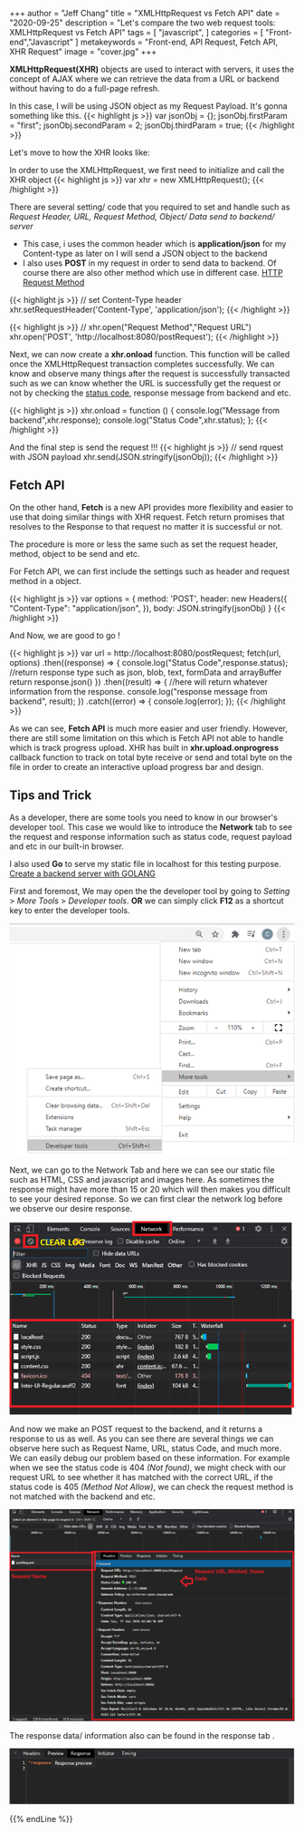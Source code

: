+++
author = "Jeff Chang"
title = "XMLHttpRequest vs Fetch API"
date = "2020-09-25"
description = "Let's compare the two web request tools: XMLHttpRequest vs Fetch API"
tags = [
    "javascript",
]
categories = [
    "Front-end","Javascript"
]
metakeywords = "Front-end, API Request, Fetch API, XHR Request"
image = "cover.jpg"
+++

**XMLHttpRequest(XHR)** objects are used to interact with servers, it uses the concept of AJAX where we can retrieve the data from a URL or backend without having to do a full-page refresh. 

In this case, I will be using JSON object as my Request Payload. 
It's gonna something like this.
{{< highlight js >}}
var jsonObj = {};
jsonObj.firstParam = "first";
jsonObj.secondParam = 2;
jsonObj.thirdParam = true;
{{< /highlight >}}

Let's move to how the XHR looks like:

In order to use the XMLHttpRequest, we first need to initialize and call the XHR object
{{< highlight js >}}
var xhr = new XMLHttpRequest();
{{< /highlight >}}

There are several setting/ code that you required to set and handle such as *Request Header, URL, Request Method, Object/ Data send to backend/ server*

* This case, i uses the common header which is **application/json** for my Content-type as later on I will send a JSON object to the backend
* I also uses **POST** in my request in order to send data to backend. Of course there are also other method which use in different case. [HTTP Request Method](https://developer.mozilla.org/en-US/docs/Web/HTTP/Methods)

{{< highlight js >}}
// set Content-Type header
xhr.setRequestHeader('Content-Type', 'application/json');
{{< /highlight >}}


{{< highlight js >}}
// xhr.open("Request Method","Request URL")
xhr.open('POST', 'http://localhost:8080/postRequest');
{{< /highlight >}}

Next, we can now create a **xhr.onload** function. This function will be called once the XMLHttpRequest transaction completes successfully. We can know and observe many things after the request is successfully transacted such as we can know whether the URL is successfully get the request or not by checking the [status code](https://developer.mozilla.org/en-US/docs/Web/HTTP/Status), response message from backend and etc.

{{< highlight js >}}
xhr.onload = function () {
    console.log("Message from backend",xhr.response);
    console.log("Status Code",xhr.status);
};
{{< /highlight >}}

And the final step is send the request !!!
{{< highlight js >}}
// send rquest with JSON payload
xhr.send(JSON.stringify(jsonObj));
{{< /highlight >}}

## Fetch API

On the other hand, **Fetch** is a new API provides more flexibility and easier to use that doing similar things with XHR request. Fetch return promises that resolves to the Response to that request no matter it is successful or not. 

The procedure is more or less the same such as set the request header, method, object to be send and etc.

For Fetch API, we can first include the settings such as header and request method in a object.

{{< highlight js >}}
var options = {
    method: 'POST',
    header: new Headers({
        "Content-Type": "application/json",
    }),
    body: JSON.stringify(jsonObj)
}
{{< /highlight >}}

And Now, we are good to go !

{{< highlight js >}}
var url = http://localhost:8080/postRequest;
fetch(url, options)
.then((response) => {
    console.log("Status Code",response.status);
    //return response type such as json, blob, text, formData and arrayBuffer
    return response.json()
})
.then((result) => {
    //here will return whatever information from the response.
    console.log("response message from backend", result);
})
.catch((error) => {
    console.log(error);
});
{{< /highlight >}}

As we can see, **Fetch API** is much more easier and user friendly. However, there are still some limitation on this which is Fetch API not able to handle which is track progress upload. XHR has built in **xhr.upload.onprogress** callback function to track on total byte receive or send and total byte on the file in order to create an interactive upload progress bar and design.

## Tips and Trick
As a developer, there are some tools you need to know in our browser's developer tool.
This case we would like to introduce the **Network** tab to see the request and response information such as status code, request payload and etc in our built-in browser.

I also used **Go** to serve my static file in localhost for this testing purpose. [Create a backend server with GOLANG](https://jeffdevslife.com/p/build-your-backend-server-with-golang) 

First and foremost, We may open the the developer tool by going to *Setting* > *More Tools* > *Developer tools*. **OR** we can simply click **F12** as a shortcut key to enter the developer tools.

![Developer tools](xhr_fetch_01.png)

Next, we can go to the Network Tab and here we can see our static file such as HTML, CSS and javascript and images here. As sometimes the response might have more than 15 or 20 which will then makes you difficult to see your desired reponse. So we can first clear the network log before we observe our desire response.

![Network activity](xhr_fetch_02.png)

And now we make an POST request to the backend, and it returns a response to us as well.
As you can see there are several things we can observe here such as Request Name, URL, status Code, and much more. We can easily debug our problem based on these information. For example when we see the status code is 404 *(Not found)*, we might check with our request URL to see whether it has matched with the correct URL, if the status code is 405 *(Method Not Allow)*, we can check the request method is not matched with the backend and etc.

![Request payload, response](xhr_fetch_03.png)

The response data/ information also can be found in the response tab .

![response preview](xhr_fetch_04.png)

{{% endLine %}}

<div class="fb-comments" data-href="https://jeffdevslife.com/p/xmlhttprequest-vs-fetch-api/" data-numposts="5"  ></div>

